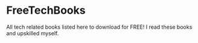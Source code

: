 # FreeTechBooks
All tech related books listed here to download for FREE! I read these books and upskilled myself.
